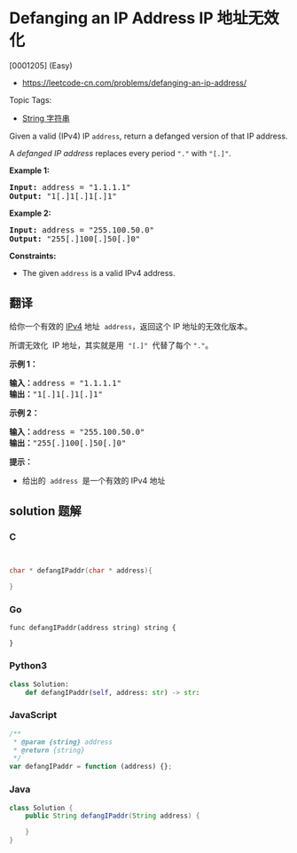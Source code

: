 # Defanging an IP Address IP 地址无效化

[0001205] (Easy)

- https://leetcode-cn.com/problems/defanging-an-ip-address/

Topic Tags:

- [String 字符串](https://leetcode-cn.com/tag/string/)

Given a valid (IPv4) IP `address`, return a defanged version of that IP address.

A *defanged IP address* replaces every period `"."` with `"[.]"`.

**Example 1:**

<pre><strong>Input:</strong> address = "1.1.1.1"
<strong>Output:</strong> "1[.]1[.]1[.]1"
</pre>

**Example 2:**

<pre><strong>Input:</strong> address = "255.100.50.0"
<strong>Output:</strong> "255[.]100[.]50[.]0"
</pre>

**Constraints:**

- The given `address` is a valid IPv4 address.

## 翻译

给你一个有效的 [IPv4](https://baike.baidu.com/item/IPv4) 地址  `address`，返回这个 IP 地址的无效化版本。

所谓无效化  IP 地址，其实就是用  `"[.]"`  代替了每个 `"."`。

**示例 1：**

<pre><strong>输入：</strong>address = "1.1.1.1"
<strong>输出：</strong>"1[.]1[.]1[.]1"
</pre>

**示例 2：**

<pre><strong>输入：</strong>address = "255.100.50.0"
<strong>输出：</strong>"255[.]100[.]50[.]0"
</pre>

**提示：**

- 给出的  `address`  是一个有效的 IPv4 地址

## solution 题解

### C

```c


char * defangIPaddr(char * address){

}


```

### Go

```golang
func defangIPaddr(address string) string {

}
```

### Python3

```python
class Solution:
    def defangIPaddr(self, address: str) -> str:

```

### JavaScript

```javascript
/**
 * @param {string} address
 * @return {string}
 */
var defangIPaddr = function (address) {};
```

### Java

```java
class Solution {
    public String defangIPaddr(String address) {

    }
}
```
